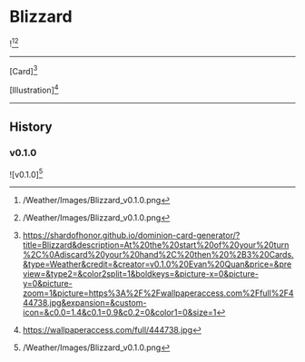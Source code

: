 # Blizzard

![^v0.1.0][^v0.1.0]

---

[Card][^Card]

[Illustration][^Illustration]

---

## History

### v0.1.0

![v0.1.0][^v0.1.0]

[^v0.1.0]: /Weather/Images/Blizzard_v0.1.0.png
[^Card]: https://shardofhonor.github.io/dominion-card-generator/?title=Blizzard&description=At%20the%20start%20of%20your%20turn%2C%0Adiscard%20your%20hand%2C%20then%20%2B3%20Cards.&type=Weather&credit=&creator=v0.1.0%20Evan%20Quan&price=&preview=&type2=&color2split=1&boldkeys=&picture-x=0&picture-y=0&picture-zoom=1&picture=https%3A%2F%2Fwallpaperaccess.com%2Ffull%2F444738.jpg&expansion=&custom-icon=&c0.0=1.4&c0.1=0.9&c0.2=0&color1=0&size=1
[^Illustration]: https://wallpaperaccess.com/full/444738.jpg
